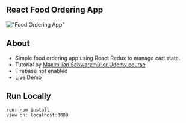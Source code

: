 ## React Food Ordering App

!["Food Ordering App"](https://github.com/WebDevBernard/Reducer-Store/blob/main/img/redux-store.png?raw=true)

## About

- Simple food ordering app using React Redux to manage cart state.
- Tutorial by [Maximilian Schwarzmüller Udemy course](https://www.udemy.com/course/react-the-complete-guide-incl-redux/)
- Firebase not enabled
- [Live Demo](https://reducer-store.vercel.app/)

## Run Locally

`run: npm install`<br/>
`view on: localhost:3000`
